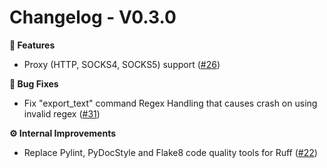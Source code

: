 # Changelog - V0.3.0

**🚀 Features**

- Proxy (HTTP, SOCKS4, SOCKS5) support ([#26](https://github.com/guibacellar/TEx/issues/26))

**🐛 Bug Fixes**

- Fix "export_text" command Regex Handling that causes crash on using invalid regex ([#31](https://github.com/guibacellar/TEx/issues/31)) 

**⚙️ Internal Improvements**

- Replace Pylint, PyDocStyle and Flake8 code quality tools for Ruff ([#22](https://github.com/guibacellar/TEx/issues/22))